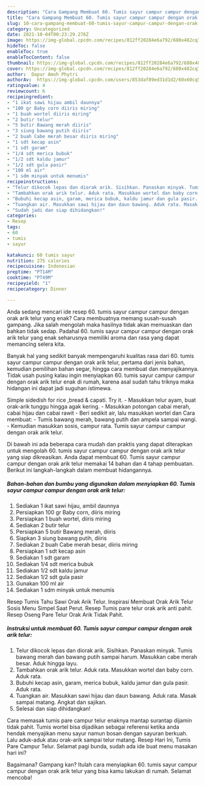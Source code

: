 ```yaml
---
description: "Cara Gampang Membuat 60. Tumis sayur campur campur dengan orak arik telur Anti Gagal"
title: "Cara Gampang Membuat 60. Tumis sayur campur campur dengan orak arik telur Anti Gagal"
slug: 10-cara-gampang-membuat-60-tumis-sayur-campur-campur-dengan-orak-arik-telur-anti-gagal
category: Uncategorized
date: 2021-10-04T00:23:29.276Z
image: https://img-global.cpcdn.com/recipes/812ff20284e6a792/680x482cq70/60-tumis-sayur-campur-campur-dengan-orak-arik-telur-foto-resep-utama.jpg
hideToc: false
enableToc: true
enableTocContent: false
thumbnail: https://img-global.cpcdn.com/recipes/812ff20284e6a792/680x482cq70/60-tumis-sayur-campur-campur-dengan-orak-arik-telur-foto-resep-utama.jpg
cover: https://img-global.cpcdn.com/recipes/812ff20284e6a792/680x482cq70/60-tumis-sayur-campur-campur-dengan-orak-arik-telur-foto-resep-utama.jpg
author:  Dapur Amoh Phytri
authorAv:  https://img-global.cpcdn.com/users/853daf89ed31d1d2/60x60cq50/avatar.jpg
ratingvalue: 4
reviewcount: 6
recipeingredient:
- "1 ikat sawi hijau ambil daunnya"
- "100 gr Baby corn diiris miring"
- "1 buah wortel diiris miring"
- "2 butir telur"
- "5 butir Bawang merah diiris"
- "3 siung bawang putih diiris"
- "2 buah Cabe merah besar diiris miring"
- "1 sdt kecap asin"
- "1 sdt garam"
- "1/4 sdt merica bubuk"
- "1/2 sdt kaldu jamur"
- "1/2 sdt gula pasir"
- "100 ml air"
- "1 sdm minyak untuk menumis"
recipeinstructions:
- "Telur dikocok lepas dan diorak arik. Sisihkan. Panaskan minyak. Tumis bawang merah dan bawang putih sampai harum. Masukkan cabe merah besar. Aduk hingga layu."
- "Tambahkan orak arik telur. Aduk rata. Masukkan wortel dan baby corn. Aduk rata."
- "Bubuhi kecap asin, garam, merica bubuk, kaldu jamur dan gula pasir. Aduk rata."
- "Tuangkan air. Masukkan sawi hijau dan daun bawang. Aduk rata. Masak sampai matang. Angkat dan sajikan."
- "Sudah jadi dan siap dihidangkan!"
categories:
- Resep
tags:
- 60
- tumis
- sayur

katakunci: 60 tumis sayur 
nutrition: 275 calories
recipecuisine: Indonesian
preptime: "PT14M"
cooktime: "PT49M"
recipeyield: "1"
recipecategory: Dinner

---
```



Anda sedang mencari ide resep 60. tumis sayur campur campur dengan orak arik telur yang enak? Cara membuatnya memang susah-susah gampang. Jika salah mengolah maka hasilnya tidak akan memuaskan dan bahkan tidak sedap. Padahal 60. tumis sayur campur campur dengan orak arik telur yang enak seharusnya memiliki aroma dan rasa yang dapat memancing selera kita.


Banyak hal yang sedikit banyak mempengaruhi kualitas rasa dari 60. tumis sayur campur campur dengan orak arik telur, pertama dari jenis bahan, kemudian pemilihan bahan segar, hingga cara membuat dan menyajikannya. Tidak usah pusing kalau ingin menyiapkan 60. tumis sayur campur campur dengan orak arik telur enak di rumah, karena asal sudah tahu triknya maka hidangan ini dapat jadi suguhan istimewa.

Simple sidedish for rice ,bread &amp; capati. Try it. - Masukkan telur ayam, buat orak-arik tunggu hingga agak kering. - Masukkan potongan cabai merah, cabai hijau dan cabai rawit - Beri sedikit air, lalu masukkan wortel dan Cara membuat: - Tumis bawang merah, bawang putih dan ampela sampai wangi. - Kemudian masukkan sosis, campur rata. Tumis sayur campur campur dengan orak arik telur.


Di bawah ini ada beberapa cara mudah dan praktis yang dapat diterapkan untuk mengolah 60. tumis sayur campur campur dengan orak arik telur yang siap dikreasikan. Anda dapat membuat 60. Tumis sayur campur campur dengan orak arik telur memakai 14 bahan dan 4 tahap pembuatan. Berikut ini langkah-langkah dalam membuat hidangannya.

<!--inarticleads1-->

##### Bahan-bahan dan bumbu yang digunakan dalam menyiapkan 60. Tumis sayur campur campur dengan orak arik telur:

1. Sediakan 1 ikat sawi hijau, ambil daunnya
1. Persiapkan 100 gr Baby corn, diiris miring
1. Persiapkan 1 buah wortel, diiris miring
1. Sediakan 2 butir telur
1. Persiapkan 5 butir Bawang merah, diiris
1. Siapkan 3 siung bawang putih, diiris
1. Sediakan 2 buah Cabe merah besar, diiris miring
1. Persiapkan 1 sdt kecap asin
1. Sediakan 1 sdt garam
1. Sediakan 1/4 sdt merica bubuk
1. Sediakan 1/2 sdt kaldu jamur
1. Sediakan 1/2 sdt gula pasir
1. Gunakan 100 ml air
1. Sediakan 1 sdm minyak untuk menumis


Resep Tumis Tahu Sawi Orak Arik Telur. Inspirasi Membuat Orak Arik Telur Sosis Menu Simpel Saat Perut. Resep Tumis pare telur orak arik anti pahit. Resep Oseng Pare Telur Orak Arik Tidak Pahit. 

<!--inarticleads2-->

##### Instruksi untuk membuat 60. Tumis sayur campur campur dengan orak arik telur:

1. Telur dikocok lepas dan diorak arik. Sisihkan. Panaskan minyak. Tumis bawang merah dan bawang putih sampai harum. Masukkan cabe merah besar. Aduk hingga layu.
1. Tambahkan orak arik telur. Aduk rata. Masukkan wortel dan baby corn. Aduk rata.
1. Bubuhi kecap asin, garam, merica bubuk, kaldu jamur dan gula pasir. Aduk rata.
1. Tuangkan air. Masukkan sawi hijau dan daun bawang. Aduk rata. Masak sampai matang. Angkat dan sajikan.
1. Selesai dan siap dihidangkan!

Cara memasak tumis pare campur telur enaknya mantap surantap dijamin tidak pahit. Tumis wortel bisa dijadikan sebagai referensi ketika anda hendak menyajikan menu sayur namun bosan dengan sayuran berkuah. Lalu aduk-aduk atau orak-arik sampai telur matang. Resep Hari Ini, Tumis Pare Campur Telur. Selamat pagi bunda, sudah ada ide buat menu masakan hari ini? 

Bagaimana? Gampang kan? Itulah cara menyiapkan 60. tumis sayur campur campur dengan orak arik telur yang bisa kamu lakukan di rumah. Selamat mencoba!
